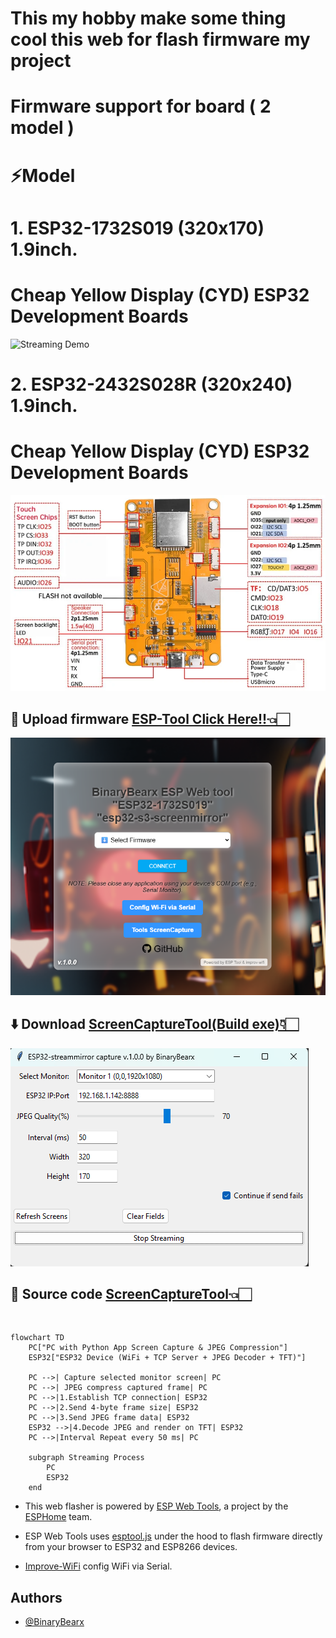 # This my hobby make some thing cool this web for flash firmware my project
# Firmware support for board ( 2 model )
# ⚡Model
# 1. ESP32-1732S019 (320x170) 1.9inch.
# Cheap Yellow Display (CYD) ESP32 Development Boards

![Streaming Demo](./image/ESP32-1732S019.avif)


# 2. ESP32-2432S028R (320x240) 1.9inch.
# Cheap Yellow Display (CYD) ESP32 Development Boards

![Streaming Demo](./image/ESP32-2432S028R.webp)


## 🔨 Upload firmware [ESP-Tool Click Here!!👈🏻](https://binarybearzz.github.io/esp-tool-s3screenmirror/)
![Streaming Demo](./image/web-esp-tool.png)

## ⬇️ Download [ScreenCaptureTool(Build exe)👇🏻](https://binarybearzz.github.io/esp-tool-s3screenmirror/tools/esp32-streammirrorcapture-continue.exe)

![Streaming Demo](./image/streammirrorcapture.png)

## 📄 Source code [ScreenCaptureTool👈🏻](https://github.com/BinaryBearzz/esp-tool-s3screenmirror/tree/main/tools/esp32-streammirrorcapture-continue.py)
<br>

```mermaid
flowchart TD
    PC["PC with Python App Screen Capture & JPEG Compression"]
    ESP32["ESP32 Device (WiFi + TCP Server + JPEG Decoder + TFT)"]

    PC -->| Capture selected monitor screen| PC
    PC -->| JPEG compress captured frame| PC
    PC -->|1.Establish TCP connection| ESP32
    PC -->|2.Send 4-byte frame size| ESP32
    PC -->|3.Send JPEG frame data| ESP32
    ESP32 -->|4.Decode JPEG and render on TFT| ESP32
    PC -->|Interval Repeat every 50 ms| PC

    subgraph Streaming Process
        PC
        ESP32
    end

```

- This web flasher is powered by [ESP Web Tools](https://github.com/esphome/esp-web-tools), a project by the [ESPHome](https://github.com/esphome) team.

- ESP Web Tools uses [esptool.js](https://github.com/esphome/esp-web-tools/tree/main/esptool-js) under the hood to flash firmware directly from your browser to ESP32 and ESP8266 devices.

- [Improve-WiFi](https://www.improv-wifi.com/serial) config WiFi via Serial.

## Authors

- [@BinaryBearx](https://github.com/BinaryBearzz)
